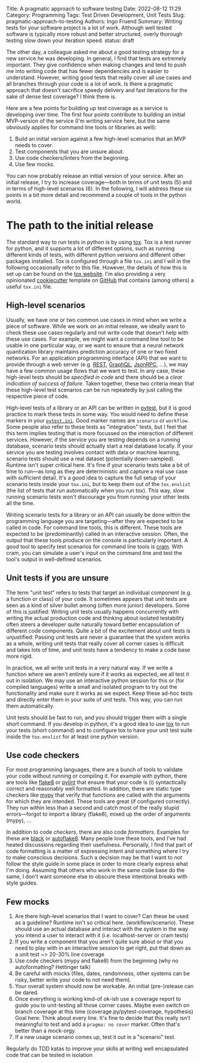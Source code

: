 Title: A pragmatic approach to software testing
Date: 2022-08-12 11:29
Category: Programming
Tags: Test Driven Development, Unit Tests
Slug: pragmatic-approach-to-testing
Authors: Ingo Fruend
Summary: Writing tests for your software project is a lot of work. Although well tested software is typically more robust and better structured, overly thorough testing slow down your iteration speed.
status: draft

The other day, a colleague asked me about a good testing strategy for a new service he was developing.
In general, I find that tests are extremely important.
They give confidence when making changes and tend to push me into writing code that has fewer dependencies and is easier to understand.
However, writing good tests that really cover all use cases and all branches through your code is a lot of work.
Is there a pragmatic approach that doesn't sacrifice speedy delivery and fast iterations for the sake of dense test coverage?
I think there is.

Here are a few points for building up test coverage as a service is developing over time.
The first four points contribute to building an initial MVP-version of the service (I'm writing service here, but the same obviously applies for command line tools or libraries as well):

1. Build an initial version against a few high-level scenarios that an MVP needs to cover.
2. Test components that you are unsure about.
3. Use code checkers/linters from the beginning.
4. Use few mocks.

You can now probably release an initial version of your service.
After an initial release, I try to increase coverage&mdash;both in terms of unit tests (5) and in terms of high-level scenarios (6).
In the following, I will address these six points in a bit more detail and recommend a couple of tools in the python world.

# The path to the initial release

The standard way to run tests in python is by using [tox](https://tox.wiki).
Tox is a test runner for python, and it supports a lot of different options, such as running different kinds of tests, with different python versions and different other packages installed.
Tox is configured through a file `tox.ini` and I will in the following occasionally refer to this file.
However, the details of how this is set up can be found on the [tox website](https://tox.wiki).
I'm also providing a very opinionated [cookiecutter](https://www.cookiecutter.io) template on [GitHub](https://github.com/igordertigor/templates) that contains (among others) a useful `tox.ini` file.

## High-level scenarios

Usually, we have one or two common use cases in mind when we write a piece of software.
While we work on an initial release, we ideally want to check these use cases regularly and not write code that doesn't help with these use cases. For example, we might want a command line tool to be usable in one particular way, or we want to ensure that a neural network quantization library maintains prediction accuracy of one or two fixed networks. For an application programming interface (API) that we want to provide through a web server (e.g. [REST](https://en.wikipedia.org/wiki/Representational_state_transfer), [GraphQL](https://graphql.org), [JsonRPC](https://www.jsonrpc.org), ...), we may have a few common usage flows that we want to test. In any case, these high-level tests should be *specified in code* and there should be a *clear indication of success of failure*. Taken together, these two criteria mean that these high-level test scenarios can be run repeatedly by just calling the respective piece of code.

High-level tests of a library or an API can be written in [pytest](https://docs.pytest.org/), but it is good practice to mark these tests in some way.
You would need to define these markers in your [`pytest.ini`](https://docs.pytest.org/en/7.1.x/reference/customize.html?highlight=configure).
Good marker names are `scenario` or `workflow`.
Some people also refer to these tests as "integration" tests, but I feel that this term implies testing that is more focussed on the interaction of different services.
However, if the service you are testing depends on a running database, scenario tests should actually start a real database locally.
If your service you are testing involves contact with data or machine learning, scenario tests should use a real dataset (potentially down-sampled).
Runtime isn't super critical here.
It's fine if your scenario tests take a bit of time to run&mdash;as long as they are deterministic and capture a real use case with sufficient detail.
It's a good idea to capture the full setup of your scenario tests inside your `tox.ini`, but to keep them out of the `tox.envlist` (the list of tests that run automatically when you run tox).
This way, slow running scenario tests won't discourage you from running your other tests all the time.

Writing scenario tests for a library or an API can usually be done within the programming language you are targeting&mdash;after they are expected to be called in code.
For command line tools, this is different.
These tools are expected to be (predominantly) called in an interactive session.
Often, the output that these tools produce on the console is particularly important.
A good tool to specify test scenarios for command line tools is [cram](https://bitheap.org/cram/).
With cram, you can simulate a user's input on the command line and test the tool's output in well-defined scenarios.

## Unit tests if you are unsure

The term "unit test" refers to tests that target an individual component (e.g. a function or class) of your code.
It sometimes appears that unit tests are seen as a kind of silver bullet among (often more junior) developers.
Some of this is justified: Writing unit tests usually happens concurrently with writing the actual production code and thinking about isolated testability often steers a developer quite naturally toward better encapsulation of different code components.
Quite a bit of the excitement about unit tests is unjustified: Passing unit tests are never a guarantee that the system works as a whole, writing unit tests that really cover all corner cases is difficult and takes lots of time, and unit tests have a tendency to make a code base more rigid.

In practice, we all write unit tests in a very natural way.
If we write a function where we aren't entirely sure if it works as expected, we all test it out in isolation.
We may use an interactive python session for this or (for compiled languages) write a small and isolated program to try out the functionality and make sure it works as we expect.
Keep these ad-hoc tests and directly enter them in your suite of unit tests.
This way, you can run them automatically.

Unit tests should be fast to run, and you should trigger them with a single short command.
If you develop in python, it's a good idea to use [tox](https://tox.wiki) to run your tests (short command) and to configure tox to have your unit test suite inside the `tox.envlist` for at least one python version.


## Use code checkers

For most programming languages, there are a bunch of tools to validate your code without running or compiling it.
For example with python, there are tools like [flake8]() or [pylint]() that ensure that your code is (i) syntactically correct and reasonably well formatted.
In addition, there are static type checkers like [mypy]() that verify that functions are called with the arguments for which they are intended.
These tools are great (if configured correctly).
They run within less than a second and catch most of the really stupid errors&mdash;forgot to import a library (flake8), mixed up the order of arguments (mypy), ...

In addition to code *checkers*, there are also code *formatters*.
Examples for these are [black](https://black.readthedocs.io/en/stable/index.html) or [autoflake8](https://github.com/fsouza/autoflake8).
Many people love these tools, and I've had heated discussions regarding their usefulness.
Personally, I find that part of code formatting is a matter of expressing intent and something where I try to make conscious decisions.
Such a decision may be that I want to *not* follow the style guide in some place in order to more clearly express what I'm doing.
Assuming that others who work in the same code base do the same, I don't want someone else to obscure these intentional breaks with style guides.

## Few mocks

1. Are there high-level scenarios that I want to cover? Can these be used as a guideline? Runtime isn't so critical here. (workflow/scenario). These should use an actual database and interact with the system in the way you intend a user to interact with it (i.e. localhost-server or cram tests)
2. If you write a component that you aren't quite sure about or that you need to play with in an interactive session to get right, put that down as a unit test ~> 20-30% line coverage
3. Use code checkers (mypy and flake8) from the beginning (why no autoformatting? Hettinger talk)
4. Be careful with mocks (files, dates, randomness, other systems can be risky, better write your code to not need them).
5. Your overall system should now be workable. An initial (pre-)release can be dared.
6. Once everything is working kind-of ok-ish use a coverage report to guide you to unit-testing all those corner cases. Maybe even switch on branch coverage at this time (coverage.py/pytest-coverage, hypothesis) Goal here: Think about every line. It's fine to decide that this really isn't meaningful to test and add a `pragma: no cover` marker. Often that's better than a mock-orgy.
7. If a new usage scenario comes up, test it out in a "scenario" test.


Regularly do TDD katas to improve your skills at writing well encapsulated code that can be tested in isolation
